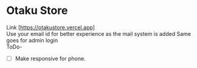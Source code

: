 # Otaku Store
Link  [https://otakustore.vercel.app]<br />
Use your email id for better experience as the mail system is added
Same goes for admin login <br />
ToDo-
- [ ] Make responsive for phone.

